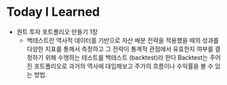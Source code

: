 # Today I Learned
* 퀀트 투자 포트폴리오 만들기 1장
  * 백테스트란
    역사적 데이터를 기반으로 자산 배분 전략을 적용했을 때의 성과를 다양한 지표를 통해서 측정하고 그 전략이 통계적 관점에서 유효한지 여부를 결정하기 위해 수행하는 테스트를 백테스트 (backtest)라 한다
    Backtest는 주어진 포트폴리오로 과거의 역사에 대입해보고 주가의 흐름이나 수익률을 볼 수 있는 방법. 
